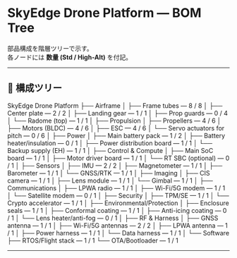 # SkyEdge Drone Platform — BOM Tree

部品構成を階層ツリーで示す。  
各ノードには **数量 (Std / High-Alt)** を付記。

---

## 📂 構成ツリー

SkyEdge Drone Platform
├── Airframe
│   ├── Frame tubes — 8 / 8
│   ├── Center plate — 2 / 2
│   ├── Landing gear — 1 / 1
│   ├── Prop guards — 0 / 4
│   └── Radome (top) — 1 / 1
│
├── Propulsion
│   ├── Propellers — 4 / 6
│   ├── Motors (BLDC) — 4 / 6
│   ├── ESC — 4 / 6
│   └── Servo actuators for pitch — 0 / 6
│
├── Power
│   ├── Main battery pack — 1 / 2
│   ├── Battery heater/insulation — 0 / 1
│   ├── Power distribution board — 1 / 1
│   └── Backup supply (EH) — 1 / 1
│
├── Control & Compute
│   ├── Main SoC board — 1 / 1
│   ├── Motor driver board — 1 / 1
│   └── RT SBC (optional) — 0 / 1
│
├── Sensors
│   ├── IMU — 2 / 2
│   ├── Magnetometer — 1 / 1
│   ├── Barometer — 1 / 1
│   └── GNSS/RTK — 1 / 1
│
├── Imaging
│   ├── CIS camera — 1 / 1
│   ├── Lens module — 1 / 1
│   └── Gimbal — 1 / 1
│
├── Communications
│   ├── LPWA radio — 1 / 1
│   ├── Wi-Fi/5G modem — 1 / 1
│   └── Satellite modem — 0 / 1
│
├── Security
│   ├── TPM/SE — 1 / 1
│   └── Crypto accelerator — 1 / 1
│
├── Environmental/Protection
│   ├── Enclosure seals — 1 / 1
│   ├── Conformal coating — 1 / 1
│   ├── Anti-icing coating — 0 / 1
│   └── Lens heater/anti-fog — 0 / 1
│
├── RF & Harness
│   ├── GNSS antenna — 1 / 1
│   ├── Wi-Fi/5G antennas — 2 / 2
│   ├── LPWA antenna — 1 / 1
│   ├── Power harness — 1 / 1
│   └── Data harness — 1 / 1
│
└── Software
    ├── RTOS/Flight stack — 1 / 1
    └── OTA/Bootloader — 1 / 1

---
